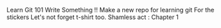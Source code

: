 Learn Git 101
Write Something !!
Make a new repo for learning git
For the stickers
Let's not forget t-shirt too.
Shamless act : 
Chapter 1
